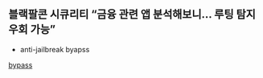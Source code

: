 
##  블랙팔콘 시큐리티 “금융 관련 앱 분석해보니... 루팅 탐지 우회 가능”

- anti-jailbreak byapss
  
[bypass](https://www.boannews.com/media/view.asp?idx=92597)
